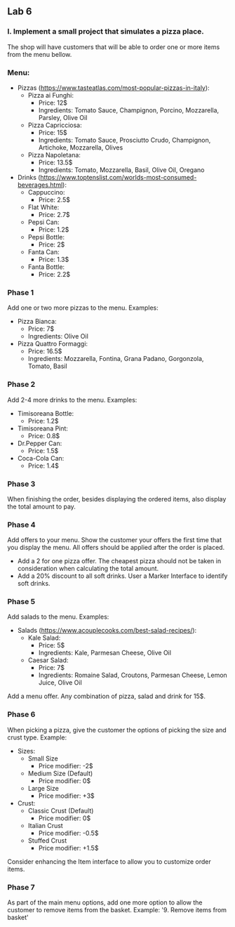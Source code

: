 ## Lab 6

### I. Implement a small project that simulates a pizza place. 
The shop will have customers that will be able to order one or more items from the menu bellow.

### Menu:
- Pizzas (https://www.tasteatlas.com/most-popular-pizzas-in-italy): 
  - Pizza ai Funghi: 
    - Price: 12$
    - Ingredients: Tomato Sauce, Champignon, Porcino, Mozzarella, Parsley, Olive Oil
  - Pizza Capricciosa:
    - Price: 15$
    - Ingredients: Tomato Sauce, Prosciutto Crudo, Champignon, Artichoke, Mozzarella, Olives
  - Pizza Napoletana: 
    - Price: 13.5$
    - Ingredients: Tomato, Mozzarella, Basil, Olive Oil, Oregano
- Drinks (https://www.toptenslist.com/worlds-most-consumed-beverages.html):
  - Cappuccino:
    - Price: 2.5$
  - Flat White:
    - Price: 2.7$
  - Pepsi Can:
    - Price: 1.2$
  - Pepsi Bottle:
    - Price: 2$
  - Fanta Can:
    - Price: 1.3$
  - Fanta Bottle:
    - Price: 2.2$

### Phase 1
Add one or two more pizzas to the menu. Examples:
- Pizza Bianca:
  - Price: 7$
  - Ingredients: Olive Oil
- Pizza Quattro Formaggi:
  - Price: 16.5$
  - Ingredients: Mozzarella, Fontina, Grana Padano, Gorgonzola, Tomato, Basil

### Phase 2
Add 2-4 more drinks to the menu. Examples:
- Timisoreana Bottle:
  - Price: 1.2$
- Timisoreana Pint:
  - Price: 0.8$
- Dr.Pepper Can:
  - Price: 1.5$
- Coca-Cola Can:
  - Price: 1.4$

### Phase 3
When finishing the order, besides displaying the ordered items, also display the total amount to pay.

### Phase 4
Add offers to your menu. Show the customer your offers the first time that you display the menu. 
All offers should be applied after the order is placed.
- Add a 2 for one pizza offer. The cheapest pizza should not be taken in consideration when calculating the total amount.
- Add a 20% discount to all soft drinks. User a Marker Interface to identify soft drinks. 

### Phase 5
Add salads to the menu. Examples:
- Salads (https://www.acouplecooks.com/best-salad-recipes/):
  - Kale Salad:
    - Price: 5$
    - Ingredients: Kale, Parmesan Cheese, Olive Oil
  - Caesar Salad:
    - Price: 7$
    - Ingredients: Romaine Salad, Croutons, Parmesan Cheese, Lemon Juice, Olive Oil

Add a menu offer. Any combination of pizza, salad and drink for 15$.

### Phase 6
When picking a pizza, give the customer the options of picking the size and crust type. Example:
- Sizes:
  - Small Size
    - Price modifier: -2$
  - Medium Size (Default)
    - Price modifier: 0$
  - Large Size
    - Price modifier: +3$
- Crust:
  - Classic Crust (Default)
    - Price modifier: 0$
  - Italian Crust
    - Price modifier: -0.5$
  - Stuffed Crust
    - Price modifier: +1.5$

Consider enhancing the Item interface to allow you to customize order items.

### Phase 7
As part of the main menu options, add one more option to allow the customer to remove items from the basket.
Example: '9. Remove items from basket'
